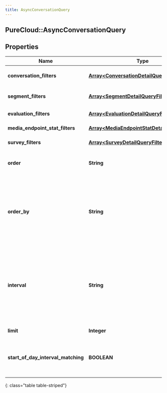 ```yaml
---
title: AsyncConversationQuery
---
```

## PureCloud::AsyncConversationQuery

## Properties

|Name | Type | Description | Notes|
|------------ | ------------- | ------------- | -------------|
| **conversation_filters** | [**Array&lt;ConversationDetailQueryFilter&gt;**](ConversationDetailQueryFilter.html) | Filters that target conversation-level data | [optional] |
| **segment_filters** | [**Array&lt;SegmentDetailQueryFilter&gt;**](SegmentDetailQueryFilter.html) | Filters that target individual segments within a conversation | [optional] |
| **evaluation_filters** | [**Array&lt;EvaluationDetailQueryFilter&gt;**](EvaluationDetailQueryFilter.html) | Filters that target evaluations | [optional] |
| **media_endpoint_stat_filters** | [**Array&lt;MediaEndpointStatDetailQueryFilter&gt;**](MediaEndpointStatDetailQueryFilter.html) | Filters that target mediaEndpointStats | [optional] |
| **survey_filters** | [**Array&lt;SurveyDetailQueryFilter&gt;**](SurveyDetailQueryFilter.html) | Filters that target surveys | [optional] |
| **order** | **String** | Sort the result set in ascending/descending order. Default is ascending | [optional] |
| **order_by** | **String** | Specify which data element within the result set to use for sorting. The options  to use as a basis for sorting the results: conversationStart, segmentStart, and segmentEnd. If not specified, the default is conversationStart | [optional] |
| **interval** | **String** | Specifies the date and time range of data being queried. Results will include all conversations that had activity during the interval. Intervals are represented as an ISO-8601 string. For example: YYYY-MM-DDThh:mm:ss/YYYY-MM-DDThh:mm:ss | |
| **limit** | **Integer** | Specify number of results to be returned | [optional] |
| **start_of_day_interval_matching** | **BOOLEAN** | Add a filter to only include conversations that started after the beginning of the interval start date (UTC) | [optional] |
{: class="table table-striped"}


